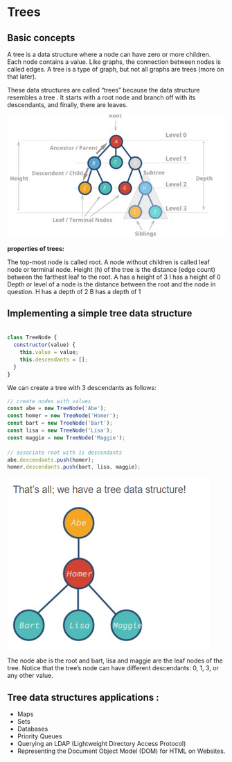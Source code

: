 # Trees

## **Basic concepts**

A tree is a data structure where a node can have zero or more children. Each node contains a value. Like graphs, the connection between nodes is called edges. A tree is a type of graph, but not all graphs are trees (more on that later).

These data structures are called “trees” because the data structure resembles a tree . It starts with a root node and branch off with its descendants, and finally, there are leaves.

![Tree01](/Trees/Tree01.PNG)

**properties of trees:**

The top-most node is called root.
A node without children is called leaf node or terminal node.
Height (h) of the tree is the distance (edge count) between the farthest leaf to the root.
A has a height of 3
I has a height of 0
Depth or level of a node is the distance between the root and the node in question.
H has a depth of 2
B has a depth of 1


## **Implementing a simple tree data structure**

```js
	
class TreeNode {
  constructor(value) {
    this.value = value;
    this.descendants = [];
  }
}

```

We can create a tree with 3 descendants as follows:

```js
// create nodes with values
const abe = new TreeNode('Abe');
const homer = new TreeNode('Homer');
const bart = new TreeNode('Bart');
const lisa = new TreeNode('Lisa');
const maggie = new TreeNode('Maggie');

// associate root with is descendants
abe.descendants.push(homer);
homer.descendants.push(bart, lisa, maggie);

```

![tree02](./Tree02.PNG)

The node abe is the root and bart, lisa and maggie are the leaf nodes of the tree. Notice that the tree’s node can have different descendants: 0, 1, 3, or any other value.

## **Tree data structures applications :**

* Maps
* Sets
* Databases
* Priority Queues
* Querying an LDAP (Lightweight Directory Access Protocol)
* Representing the Document Object Model (DOM) for HTML on Websites.